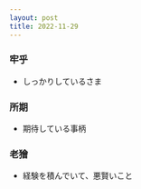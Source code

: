 ```yaml
---
layout: post
title: 2022-11-29
---
```


### 牢乎
- しっかりしているさま

### 所期
- 期待している事柄

### 老獪
- 経験を積んでいて、悪賢いこと

